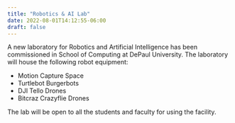 ```yaml
---
title: "Robotics & AI Lab"
date: 2022-08-01T14:12:55-06:00
draft: false
---
```


A new laboratory for Robotics and Artificial Intelligence has been commissioned in School of Computing at DePaul University. The laboratory will house the following robot equipment:

- Motion Capture Space
- Turtlebot Burgerbots
- DJI Tello Drones
- Bitcraz Crazyflie Drones

The lab will be open to all the students and faculty for using the facility.
